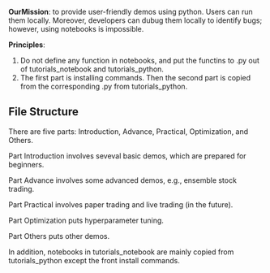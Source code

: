 **OurMission**: to provide user-friendly demos using python. Users can run them locally. Moreover, developers can dubug them locally to identify bugs; however, using notebooks is impossible.


**Principles**: 

1) Do not define any function in notebooks, and put the functins to .py out of tutorials_notebook and tutorials_python.
2) The first part is installing commands. Then the second part is copied from the corresponding .py from tutorials_python.


## File Structure
There are five parts: Introduction, Advance, Practical, Optimization, and Others.

Part Introduction involves seveval basic demos, which are prepared for beginners.

Part Advance involves some advanced demos, e.g., ensemble stock trading.

Part Practical involves paper trading and live trading (in the future).

Part Optimization puts hyperparameter tuning.

Part Others puts other demos.

In addition, notebooks in tutorials_notebook are mainly copied from tutorials_python except the front install commands.


